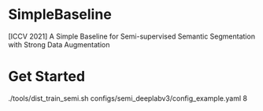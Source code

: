 # SimpleBaseline
[ICCV 2021] A Simple Baseline for Semi-supervised Semantic Segmentation with Strong Data Augmentation




# Get Started
./tools/dist_train_semi.sh configs/semi_deeplabv3/config_example.yaml 8
